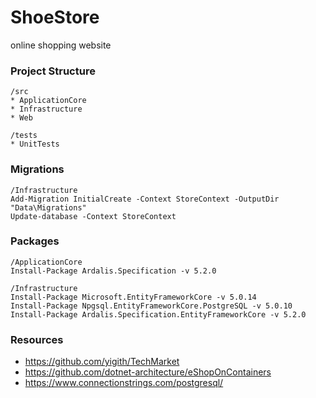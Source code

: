 # ShoeStore

online shopping website

### Project Structure
```
/src
* ApplicationCore
* Infrastructure
* Web

/tests
* UnitTests
```

### Migrations
```
/Infrastructure
Add-Migration InitialCreate -Context StoreContext -OutputDir "Data\Migrations"
Update-database -Context StoreContext

```

### Packages

```
/ApplicationCore
Install-Package Ardalis.Specification -v 5.2.0 

/Infrastructure
Install-Package Microsoft.EntityFrameworkCore -v 5.0.14
Install-Package Npgsql.EntityFrameworkCore.PostgreSQL -v 5.0.10
Install-Package Ardalis.Specification.EntityFrameworkCore -v 5.2.0
```

### Resources

* https://github.com/yigith/TechMarket
* https://github.com/dotnet-architecture/eShopOnContainers
* https://www.connectionstrings.com/postgresql/